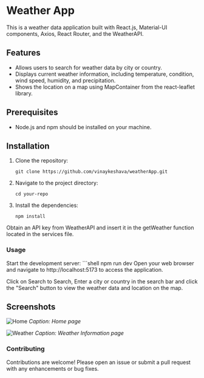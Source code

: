 # Weather App

This is a weather data application built with React.js, Material-UI components, Axios, React Router, and the WeatherAPI.

## Features

- Allows users to search for weather data by city or country.
- Displays current weather information, including temperature, condition, wind speed, humidity, and precipitation.
- Shows the location on a map using MapContainer from the react-leaflet library.

## Prerequisites

- Node.js and npm should be installed on your machine.

## Installation

1. Clone the repository:
   ```shell
   git clone https://github.com/vinaykeshava/weatherApp.git

2. Navigate to the project directory:
    ```shell
    cd your-repo

3. Install the dependencies:
    ```shell
    npm install
Obtain an API key from WeatherAPI and insert it in the getWeather function located in the services file.

### Usage
Start the development server:
    ```shell
    npm run dev
Open your web browser and navigate to http://localhost:5173 to access the application.

Click on Search to Search, Enter a city or country in the search bar and click the "Search" button to view the weather data and location on the map.

## Screenshots
![Home](output/home.png)
*Caption: Home page*

![Weather](output/WeatherInfo.png)
*Caption: Weather Information page*


### Contributing
Contributions are welcome! Please open an issue or submit a pull request with any enhancements or bug fixes.
